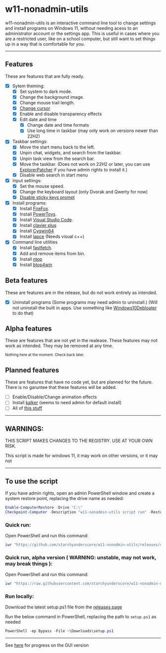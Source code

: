 # w11-nonadmin-utils

w11-nonadmin-utils is an interactive command line tool to change settings and install programs on Windows 11, without needing acess to an administrator account or the settings app. This is useful in cases where you are a restricted user, like on a school computer, but still want to set things up in a way that is comfortable for you.

---

## Features

These are features that are fully ready.

- [x] Sytem theming:
  - [x] Set system to dark mode.
  - [x] Change the background image.
  - [x] Change mouse trail length.
  - [x] [Change cursor](https://stackoverflow.com/a/60107014)
  - [x] Enable and disable transparency effects
  - [x] Edit date and time
    - [x] Change date and time formats
    - [x] Use long time in taskbar (may only work on versions newer than 22H2)  
- [x] Taskbar settings:
  - [x] Move the start menu back to the left.
  - [x] Unpin chat, widgets, and search from the taskbar.
  - [x] Unpin task view from the search bar.
  - [x] Move the taskbar. (Does not work on 22H2 or later, you can use [ExplorerPatcher](https://github.com/valinet/ExplorerPatcher/releases) if you have admin rights to install it.)
  - [x] Disable web search in start menu

- [x] Input settings:
  - [x] Set the mouse speed.
  - [x] Change the keyboard layout (only Dvorak and Qwerty for now)
  - [x] [Disable sticky keys prompt](https://stackoverflow.com/questions/71854200/disable-shift-stickykey-shortcut)

- [x] Install programs:
  - [x] Install [FireFox](https://www.mozilla.org/en-US/firefox/new/).
  - [x] Install [PowerToys](https://github.com/microsoft/PowerToys).
  - [x] Install [Visual Studio Code](https://github.com/microsoft/vscode).
  - [x] Install [clavier plus](https://github.com/guilryder/clavier-plus)
  - [x] Install [Cygwin64](https://www.cygwin.com/)
  - [x] Install [lapce](https://github.com/lapce/lapce) (Needs visual c++)

- [x] Command line utilities
  - [x] Install [fastfetch](https://github.com/LinusDierheimer/fastfetch).
  - [x] Add and remove items from bin.
  - [x] Install [ntop](https://github.com/gsass1/NTop)
  - [x] Install [btop4win](https://github.com/aristocratos/btop4win)

## Beta features

These are features are in the release, but do not work entirely as intended.

- [x] Uninstall programs (Some programs may need admin to uninstall.) (Will not uninstall the built in apps. Use something like [Windows10Debloater](https://github.com/Sycnex/Windows10Debloater) to do that)

## Alpha features

These are features that are not yet in the realease. These features may not work as intended. They may be removed at any time.

<sup>Nothing here at the moment. Check back later.</sup>

## Planned features

These are features that have no code yet, but are planned for the future. There is no garuntee that these features will be added.

- [ ] Enable/Disable/Change animation effects
- [ ] Install [kalker](https://github.com/PaddiM8/kalker) (seems to need admin for default install)
- [ ] All of [this stuff](https://www.tumblr.com/cinna-bunnie/726047846537773056/for-the-device-setup)

---

## WARNINGS:

THIS SCRIPT MAKES CHANGES TO THE REGISTRY. USE AT YOUR OWN RISK.

This script is made for windows 11, it may work on other versions, or it may not

---

## To use the script

If you have admin rights, open an admin PowerShell window and create a system restore point, replacing the drive name as needed:

```PowerShell
Enable-ComputerRestore -Drive "C:\"
Checkpoint-Computer -Description "w11-nonadmin-utils script run" -RestorePointType "MODIFY_SETTINGS"
```

### Quick run:

Open PowerShell and run this command: 

```PowerShell
iwr "https://github.com/starchyunderscore/w11-nonadmin-utils/releases/download/00.01.13/setup.ps1" | iex
```

### Quick run, alpha version ( WARNING: unstable, may not work, may break things ):

Open PowerShell and run this command:

```PowerShell
iwr "https://raw.githubusercontent.com/starchyunderscore/w11-nonadmin-utils/main/current/setup.ps1" | iex
```

### Run locally:

Download the latest setup.ps1 file from the [releases page](https://github.com/starchyunderscore/w11-nonadmin-utils/releases/latest)

Run the below command in PowerShell, replacing the path to `setup.ps1` as needed

```PowerShell
PowerShell -ep Bypass -File ~\Downloads\setup.ps1
```

---

See [here](https://github.com/starchyunderscore/w11-nonadmin-utils/blob/main/current/GUI-setup.ps1) for progress on the GUI version
